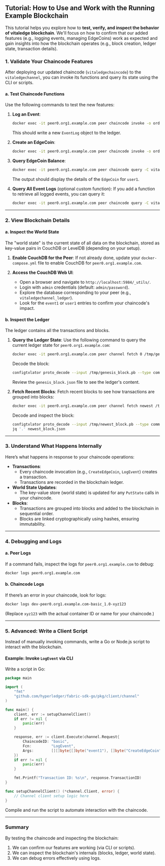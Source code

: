 
## **Tutorial: How to Use and Work with the Running Example Blockchain**

This tutorial helps you explore how to **test, verify, and inspect the behavior of vitaledge blockchain**. We'll focus on how to confirm that our added features (e.g., logging events, managing EdgeCoins) work as expected and gain insights into how the blockchain operates (e.g., block creation, ledger state, transaction details).

### **1. Validate Your Chaincode Features**
After deploying our updated chaincode (`vitaledgechaincode`) to the `vitaledgechannel`, you can invoke its functions and query its state using the CLI or scripts.

#### **a. Test Chaincode Functions**
Use the following commands to test the new features:

1. **Log an Event**:
   ```bash
   docker exec -it peer0.org1.example.com peer chaincode invoke -o orderer.example.com:7050 --ordererTLSHostnameOverride orderer.example.com --tls --cafile /etc/hyperledger/fabric-ca/ordererOrg/localhost-9054-ca-orderer.pem -C vitaledgechannel -n basic -c '{"Args":["LogEvent","event1","CreateEdgeCoin","Initial token assignment for user1"]}'
   ```
   This should write a new `EventLog` object to the ledger.

2. **Create an EdgeCoin**:
   ```bash
   docker exec -it peer0.org1.example.com peer chaincode invoke -o orderer.example.com:7050 --ordererTLSHostnameOverride orderer.example.com --tls --cafile /etc/hyperledger/fabric-ca/ordererOrg/localhost-9054-ca-orderer.pem -C vitaledgechannel -n basic -c '{"Args":["CreateEdgeCoin","user1","100"]}'
   ```

3. **Query EdgeCoin Balance**:
   ```bash
   docker exec -it peer0.org1.example.com peer chaincode query -C vitaledgechannel -n basic -c '{"Args":["GetEdgeCoinBalance","user1"]}'
   ```
   The output should display the details of the `EdgeCoin` for `user1`.

4. **Query All Event Logs** (optional custom function):
   If you add a function to retrieve all logged events, you can query it:
   ```bash
   docker exec -it peer0.org1.example.com peer chaincode query -C vitaledgechannel -n basic -c '{"Args":["GetAllEvents"]}'
   ```

---

### **2. View Blockchain Details**

#### **a. Inspect the World State**
The "world state" is the current state of all data on the blockchain, stored as key-value pairs in CouchDB or LevelDB (depending on your setup).

1. **Enable CouchDB for the Peer**:
   If not already done, update your `docker-compose.yml` file to enable CouchDB for `peer0.org1.example.com`.

2. **Access the CouchDB Web UI**:
   - Open a browser and navigate to `http://localhost:5984/_utils/`.
   - Login with `admin` credentials (default: `admin/password`).
   - Explore the database corresponding to your peer (e.g., `vitaledgechannel_ledger`).
   - Look for the `event1` or `user1` entries to confirm your chaincode's impact.

#### **b. Inspect the Ledger**
The ledger contains all the transactions and blocks.

1. **Query the Ledger State**:
   Use the following command to query the current ledger state for `peer0.org1.example.com`:
   ```bash
   docker exec -it peer0.org1.example.com peer channel fetch 0 /tmp/genesis_block.pb -o orderer.example.com:7050 -c vitaledgechannel --tls --cafile /etc/hyperledger/fabric-ca/ordererOrg/localhost-9054-ca-orderer.pem
   ```
   Decode the block:
   ```bash
   configtxlator proto_decode --input /tmp/genesis_block.pb --type common.Block --output genesis_block.json
   ```
   Review the `genesis_block.json` file to see the ledger's content.

2. **Fetch Recent Blocks**:
   Fetch recent blocks to see how transactions are grouped into blocks:
   ```bash
   docker exec -it peer0.org1.example.com peer channel fetch newest /tmp/newest_block.pb -o orderer.example.com:7050 -c vitaledgechannel --tls --cafile /etc/hyperledger/fabric-ca/ordererOrg/localhost-9054-ca-orderer.pem
   ```
   Decode and inspect the block:
   ```bash
   configtxlator proto_decode --input /tmp/newest_block.pb --type common.Block --output newest_block.json
   jq '.' newest_block.json
   ```

---

### **3. Understand What Happens Internally**
Here’s what happens in response to your chaincode operations:
- **Transactions**:
  - Every chaincode invocation (e.g., `CreateEdgeCoin`, `LogEvent`) creates a transaction.
  - Transactions are recorded in the blockchain ledger.
- **World State Updates**:
  - The key-value store (world state) is updated for any `PutState` calls in your chaincode.
- **Blocks**:
  - Transactions are grouped into blocks and added to the blockchain in sequential order.
  - Blocks are linked cryptographically using hashes, ensuring immutability.

---

### **4. Debugging and Logs**

#### **a. Peer Logs**
If a command fails, inspect the logs for `peer0.org1.example.com` to debug:
```bash
docker logs peer0.org1.example.com
```

#### **b. Chaincode Logs**
If there’s an error in your chaincode, look for logs:
```bash
docker logs dev-peer0.org1.example.com-basic_1.0-xyz123
```
(Replace `xyz123` with the actual container ID or name for your chaincode.)

---

### **5. Advanced: Write a Client Script**
Instead of manually invoking commands, write a Go or Node.js script to interact with the blockchain.

#### **Example: Invoke `LogEvent` via CLI**
Write a script in Go:
```go
package main

import (
    "fmt"
    "github.com/hyperledger/fabric-sdk-go/pkg/client/channel"
)

func main() {
    client, err := setupChannelClient()
    if err != nil {
        panic(err)
    }

    response, err := client.Execute(channel.Request{
        ChaincodeID: "basic",
        Fcn:         "LogEvent",
        Args:        [][]byte{[]byte("event1"), []byte("CreateEdgeCoin"), []byte("Initial token assignment for user1")},
    })
    if err != nil {
        panic(err)
    }

    fmt.Printf("Transaction ID: %s\n", response.TransactionID)
}

func setupChannelClient() (*channel.Client, error) {
    // Channel client setup logic here
}
```

Compile and run the script to automate interaction with the chaincode.

---

### **Summary**
By testing the chaincode and inspecting the blockchain:
1. We can confirm our features are working (via CLI or scripts).
2. We can inspect the blockchain's internals (blocks, ledger, world state).
3. We can debug errors effectively using logs.
